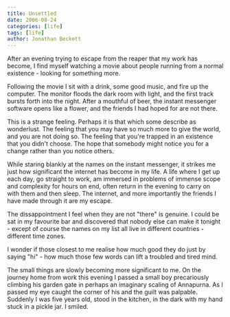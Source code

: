 ```yaml
---
title: Unsettled
date: 2006-08-24
categories: [life]
tags: [life]
author: Jonathan Beckett
---
```


After an evening trying to escape from the reaper that my work has become, I find myself watching a movie about people running from a normal existence - looking for something more.

Following the movie I sit with a drink, some good music, and fire up the computer. The monitor floods the dark room with light, and the first track bursts forth into the night. After a mouthful of beer, the instant messenger software opens like a flower, and the friends I had hoped for are not there.

This is a strange feeling. Perhaps it is that which some describe as wonderlust. The feeling that you may have so much more to give the world, and you are not doing so. The feeling that you're trapped in an existence that you didn't choose. The hope that somebody might notice you for a change rather than you notice others.

While staring blankly at the names on the instant messenger, it strikes me just how significant the internet has become in my life. A life where I get up each day, go straight to work, am immersed in problems of immense scope and complexity for hours on end, often return in the evening to carry on with them and then sleep. The internet, and more importantly the friends I have made through it are my escape.

The dissappointment I feel when they are not "there" is genuine. I could be sat in my favourite bar and discovered that nobody else can make it tonight - except of course the names on my list all live in different countries - different time zones.

I wonder if those closest to me realise how much good they do just by saying "hi" - how much those few words can lift a troubled and tired mind.

The small things are slowly becoming more significant to me. On the journey home from work this evening I passed a small boy precariously climbing his garden gate in perhaps an imaginary scaling of Annapurna. As I passed my eye caught the corner of his and the guilt was palpable. Suddenly I was five years old, stood in the kitchen, in the dark with my hand stuck in a pickle jar. I smiled.